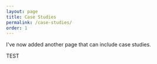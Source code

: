 ```yaml
---
layout: page
title: Case Studies
permalink: /case-studies/
order: 1
---
```

I've now added another page that can include case studies. 

TEST
